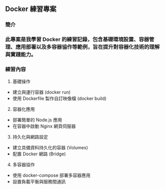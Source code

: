 ## Docker 練習專案
### 簡介
### 此專案是我學習 Docker 的練習記錄，包含基礎環境設置、容器管理、應用部署以及多容器協作等範例，旨在提升對容器化技術的理解與實踐能力。

### 練習內容

1. 基礎操作
* 建立與運行容器 (docker run)
* 使用 Dockerfile 製作自訂映像檔 (docker build)
2. 容器化應用
* 部署簡單的 Node.js 應用
* 在容器中啟動 Nginx 網頁伺服器
3. 持久化與網路設定
* 建立具備資料持久化的容器 (Volumes)
* 配置 Docker 網路 (Bridge)
4. 多容器協作
* 使用 docker-compose 部署多容器應用
* 設置負載平衡與服務間通訊
